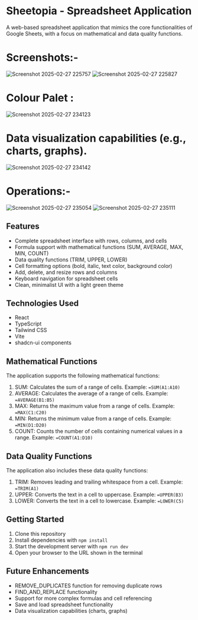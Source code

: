 
# Sheetopia - Spreadsheet Application

A web-based spreadsheet application that mimics the core functionalities of Google Sheets, with a focus on mathematical and data quality functions.
# Screenshots:-
![Screenshot 2025-02-27 225757](https://github.com/user-attachments/assets/e2184e36-c733-4765-adad-259242c466bf)
![Screenshot 2025-02-27 225827](https://github.com/user-attachments/assets/76601b55-9bc0-4cbb-b536-22d1e79e08ad)
# Colour Palet :
![Screenshot 2025-02-27 234123](https://github.com/user-attachments/assets/b9ce4f08-e544-4274-a2b2-379134791130)
# Data visualization capabilities (e.g., charts, graphs).
![Screenshot 2025-02-27 234142](https://github.com/user-attachments/assets/97be2b03-6789-41bb-b896-062e495375af)
# Operations:- 
![Screenshot 2025-02-27 235054](https://github.com/user-attachments/assets/f7401381-7a18-4281-ae09-2a67ac7b2493)
![Screenshot 2025-02-27 235111](https://github.com/user-attachments/assets/4fcef119-1fce-4870-8d50-66bfc0debae1)


## Features

- Complete spreadsheet interface with rows, columns, and cells
- Formula support with mathematical functions (SUM, AVERAGE, MAX, MIN, COUNT)
- Data quality functions (TRIM, UPPER, LOWER)
- Cell formatting options (bold, italic, text color, background color)
- Add, delete, and resize rows and columns
- Keyboard navigation for spreadsheet cells
- Clean, minimalist UI with a light green theme

## Technologies Used

- React
- TypeScript
- Tailwind CSS
- Vite
- shadcn-ui components

## Mathematical Functions

The application supports the following mathematical functions:

1. SUM: Calculates the sum of a range of cells. Example: `=SUM(A1:A10)`
2. AVERAGE: Calculates the average of a range of cells. Example: `=AVERAGE(B1:B5)`
3. MAX: Returns the maximum value from a range of cells. Example: `=MAX(C1:C20)`
4. MIN: Returns the minimum value from a range of cells. Example: `=MIN(D1:D20)`
5. COUNT: Counts the number of cells containing numerical values in a range. Example: `=COUNT(A1:D10)`

## Data Quality Functions

The application also includes these data quality functions:

1. TRIM: Removes leading and trailing whitespace from a cell. Example: `=TRIM(A1)`
2. UPPER: Converts the text in a cell to uppercase. Example: `=UPPER(B3)`
3. LOWER: Converts the text in a cell to lowercase. Example: `=LOWER(C5)`

## Getting Started

1. Clone this repository
2. Install dependencies with `npm install`
3. Start the development server with `npm run dev`
4. Open your browser to the URL shown in the terminal

## Future Enhancements

- REMOVE_DUPLICATES function for removing duplicate rows
- FIND_AND_REPLACE functionality
- Support for more complex formulas and cell referencing
- Save and load spreadsheet functionality
- Data visualization capabilities (charts, graphs)
